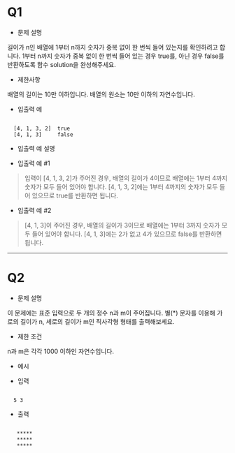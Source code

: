 # Q1

+ 문제 설명

길이가 n인 배열에 1부터 n까지 숫자가 중복 없이 한 번씩 들어 있는지를 확인하려고 합니다.
1부터 n까지 숫자가 중복 없이 한 번씩 들어 있는 경우 true를, 아닌 경우 false를 반환하도록 함수 solution을 완성해주세요.

+ 제한사항

배열의 길이는 10만 이하입니다.
배열의 원소는 10만 이하의 자연수입니다.


+ 입출력 예

<pre><code>
  [4, 1, 3, 2]	true
  [4, 1, 3]   	false
</code></pre>
  

+ 입출력 예 설명

* 입출력 예 #1

>입력이 [4, 1, 3, 2]가 주어진 경우, 배열의 길이가 4이므로 배열에는 1부터 4까지 숫자가 모두 들어 있어야 합니다. [4, 1, 3, 2]에는 1부터 4까지의 숫자가 모두 들어 있으므로 true를 반환하면 됩니다.

* 입출력 예 #2

>[4, 1, 3]이 주어진 경우, 배열의 길이가 3이므로 배열에는 1부터 3까지 숫자가 모두 들어 있어야 합니다. [4, 1, 3]에는 2가 없고 4가 있으므로 false를 반환하면 됩니다.

****

# Q2

+ 문제 설명

이 문제에는 표준 입력으로 두 개의 정수 n과 m이 주어집니다.
별(*) 문자를 이용해 가로의 길이가 n, 세로의 길이가 m인 직사각형 형태를 출력해보세요.

+ 제한 조건

n과 m은 각각 1000 이하인 자연수입니다.

+ 예시

* 입력

<pre><code>
  5 3
</code></pre>

* 출력

<pre><code>
   *****
   *****
   *****
</code></pre>


